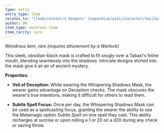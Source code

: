 ```yaml
---
type: entry
entry_type: item
relates_to: "[[kob/content/1 Keepers' Compendium/wiki/character/Vax|Vax]]"
author: DM
item_type: wondrous item
item_rarity: rare
---
```

_Wondrous item, rare (requires attunement by a Warlock)_

This sleek, obsidian-black mask is crafted to fit snugly over a Tabaxi's feline mouth, blending seamlessly into the shadows. Intricate designs etched into the mask give it an air of ancient mystery.

**Properties:**

- **Veil of Deception:** While wearing the Whispering Shadows Mask, the wearer gains advantage on Deception checks. The mask obscures the wearer’s true intentions, making it difficult for others to read them.
    
- **Subtle Spell Focus:** Once per day, the Whispering Shadows Mask can be used as a spellcasting focus, granting the wearer the ability to use the Metamagic option _Subtle Spell_ on one spell they cast. This ability recharges at sunrise or upon rolling a 1 or 20 on a d20 during any check or saving throw.